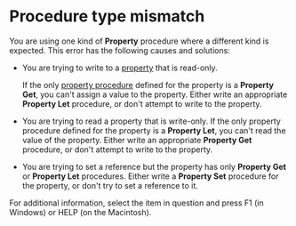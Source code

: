 
# Procedure type mismatch

You are using one kind of  **Property** procedure where a different kind is expected. This error has the following causes and solutions:



- You are trying to write to a  [property](b8bdf64f-5920-1ae9-16d0-b26d09524a30.md) that is read-only.
    
    If the only  [property procedure](b8bdf64f-5920-1ae9-16d0-b26d09524a30.md) defined for the property is a **Property Get**, you can't assign a value to the property. Either write an appropriate  **Property Let** procedure, or don't attempt to write to the property.
    
- You are trying to read a property that is write-only. If the only property procedure defined for the property is a  **Property Let**, you can't read the value of the property. Either write an appropriate  **Property Get** procedure, or don't attempt to write to the property.
    
- You are trying to set a reference but the property has only  **Property Get** or **Property Let** procedures. Either write a **Property Set** procedure for the property, or don't try to set a reference to it.
    

For additional information, select the item in question and press F1 (in Windows) or HELP (on the Macintosh).
